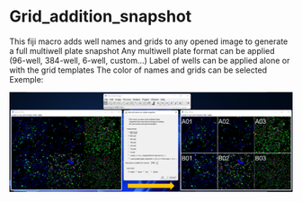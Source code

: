 # Grid_addition_snapshot
This fiji macro adds well names and grids to any opened image to generate a full multiwell plate snapshot
Any multiwell plate format can be applied (96-well, 384-well, 6-well, custom...)
Label of wells  can be applied alone or with the grid templates
The color of names and grids can be selected
Exemple:

![Image](Example_grid_addition.png)
